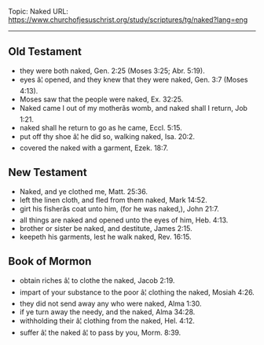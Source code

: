 Topic: Naked
URL: https://www.churchofjesuschrist.org/study/scriptures/tg/naked?lang=eng

---

## Old Testament

- they were both naked, Gen. 2:25 (Moses 3:25; Abr. 5:19).
- eyes â¦ opened, and they knew that they were naked, Gen. 3:7 (Moses 4:13).
- Moses saw that the people were naked, Ex. 32:25.
- Naked came I out of my motherâs womb, and naked shall I return, Job 1:21.
- naked shall he return to go as he came, Eccl. 5:15.
- put off thy shoe â¦ he did so, walking naked, Isa. 20:2.
- covered the naked with a garment, Ezek. 18:7.

## New Testament

- Naked, and ye clothed me, Matt. 25:36.
- left the linen cloth, and fled from them naked, Mark 14:52.
- girt his fisherâs coat unto him, (for he was naked,), John 21:7.
- all things are naked and opened unto the eyes of him, Heb. 4:13.
- brother or sister be naked, and destitute, James 2:15.
- keepeth his garments, lest he walk naked, Rev. 16:15.

## Book of Mormon

- obtain riches â¦ to clothe the naked, Jacob 2:19.
- impart of your substance to the poor â¦ clothing the naked, Mosiah 4:26.
- they did not send away any who were naked, Alma 1:30.
- if ye turn away the needy, and the naked, Alma 34:28.
- withholding their â¦ clothing from the naked, Hel. 4:12.
- suffer â¦ the naked â¦ to pass by you, Morm. 8:39.

